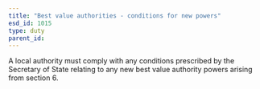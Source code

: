 ```yaml
---
title: "Best value authorities - conditions for new powers"
esd_id: 1015
type: duty
parent_id:  
---
```


A local authority must comply with any conditions prescribed by the Secretary of State relating to any new best value authority powers arising from section 6.

